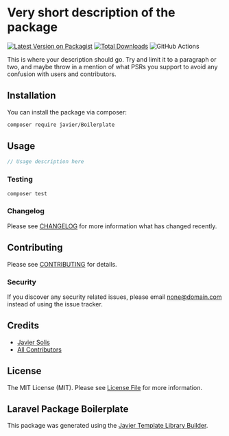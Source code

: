 # Very short description of the package

[![Latest Version on Packagist](https://img.shields.io/packagist/v/javier/Boilerplate.svg?style=flat-square)](https://packagist.org/packages/javier/Boilerplate)
[![Total Downloads](https://img.shields.io/packagist/dt/javier/Boilerplate.svg?style=flat-square)](https://packagist.org/packages/javier/Boilerplate)
![GitHub Actions](https://github.com/javier/Boilerplate/actions/workflows/main.yml/badge.svg)

This is where your description should go. Try and limit it to a paragraph or two, and maybe throw in a mention of what PSRs you support to avoid any confusion with users and contributors.

## Installation

You can install the package via composer:

```bash
composer require javier/Boilerplate
```

## Usage

```php
// Usage description here
```

### Testing

```bash
composer test
```

### Changelog

Please see [CHANGELOG](CHANGELOG.md) for more information what has changed recently.

## Contributing

Please see [CONTRIBUTING](CONTRIBUTING.md) for details.

### Security

If you discover any security related issues, please email none@domain.com instead of using the issue tracker.

## Credits

-   [Javier Solis](https://github.com/javier)
-   [All Contributors](../../contributors)

## License

The MIT License (MIT). Please see [License File](LICENSE.md) for more information.

## Laravel Package Boilerplate

This package was generated using the [Javier Template Library Builder](https://www.google.com).
